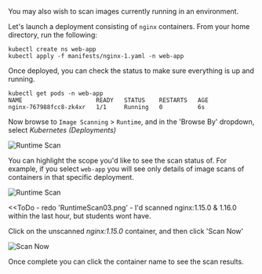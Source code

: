 You may also wish to scan images currently running in an environment.

Let's launch a deployment consisting of `nginx` containers. From your home directory, run the following:

```
kubectl create ns web-app
kubectl apply -f manifests/nginx-1.yaml -n web-app
```

Once deployed, you can check the status to make sure everything is up and running.

```
kubectl get pods -n web-app
NAME                     READY   STATUS    RESTARTS   AGE
nginx-767988fcc8-zk4xr   1/1     Running   0          6s
```

Now browse to `Image Scanning` > `Runtime`, and in the 'Browse By' dropdown, select *Kubernetes (Deployments)*

![Runtime Scan](secure-image-scanning-policies-and-assignments/assets/RuntimeScan02.png)

You can highlight the scope you'd like to see the scan status of.  For example, if you select `web-app` you will see only details of image scans of containers in that specific deployment.

![Runtime Scan](secure-image-scanning-policies-and-assignments/assets/RuntimeScan03.png)

<<ToDo - redo 'RuntimeScan03.png' - I'd scanned nginx:1.15.0 & 1.16.0 within the last hour, but students wont have.

Click on the unscanned *nginx:1.15.0* container, and then click 'Scan Now'

![Scan Now](secure-image-scanning-policies-and-assignments/assets/RuntimeScan04.png)

Once complete you can click the container name to see the scan results.
